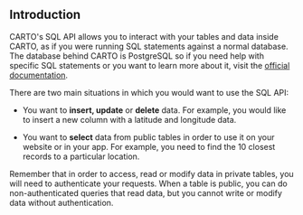 ## Introduction

CARTO's SQL API allows you to interact with your tables and data inside CARTO, as if you were running SQL statements against a normal database. The database behind CARTO is PostgreSQL so if you need help with specific SQL statements or you want to learn more about it, visit the [official documentation](http://www.postgresql.org/docs/9.1/static/sql.html).

There are two main situations in which you would want to use the SQL API:

- You want to **insert, update** or **delete** data. For example, you would like to insert a new column with a latitude and longitude data.

- You want to **select** data from public tables in order to use it on your website or in your app. For example, you need to find the 10 closest records to a particular location.

Remember that in order to access, read or modify data in private tables, you will need to authenticate your requests. When a table is public, you can do non-authenticated queries that read data, but you cannot write or modify data without authentication.